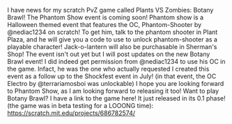 I have news for my scratch PvZ game called Plants VS Zombies: Botany Brawl! The Phantom Show event is coming soon! Phantom show is a Halloween themed event that features the OC, Phantom-Shooter by @nediac1234 on scratch! To get him, talk to the phantom shooter in Plant Plaza, and he will give you a code to use to unlock phantom-shooter as a playable character! Jack-o-lantern will also be purchasable in Sherman's Shop! The event isn't out yet but I will post updates on the new Botany Brawl event! I did indeed get permission from @nediac1234 to use his OC in the game. Infact, he was the one who actually requested I created this event as a follow up to the Shockfest event in July! (in that event, the OC Electro by @terrariamosboi was unlockable) I hope you are looking forward to Phantom Show, as I am looking forward to releasing it too! Want to play Botany Brawl? I have a link to the game here! It just released in its 0.1 phase! (the game was in beta testing for a LOOONG time): https://scratch.mit.edu/projects/686782574/